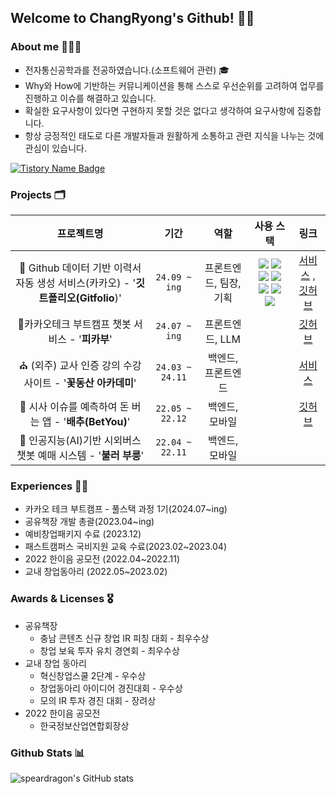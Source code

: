 ## Welcome to ChangRyong's Github! 👋🏻

### About me 🧑🏻‍💻

<ul style = "list-style-type:square;">
<li> 전자통신공학과를 전공하였습니다.(소프트웨어 관련) 🎓 </li>
<li> Why와 How에 기반하는 커뮤니케이션을 통해 스스로 우선순위를 고려하여 업무를 진행하고 이슈를 해결하고 있습니다.  </li>
<li> 확실한 요구사항이 있다면 구현하지 못할 것은 없다고 생각하여 요구사항에 집중합니다.  </li>
<li> 항상 긍정적인 태도로 다른 개발자들과 원활하게 소통하고 관련 지식을 나누는 것에 관심이 있습니다.  </li>
</ul>

[![Tistory Name Badge](https://tistory-readme-stats.vercel.app/api/badge?name=tistory)](https://cdragon.tistory.com/)



### Projects 🗂️

|                          프로젝트명                          |      기간       |          역할          |                          사용 스택                           |                             링크                             |
| :----------------------------------------------------------: | :-------------: | :--------------------: | :----------------------------------------------------------: | :----------------------------------------------------------: |
| 📃 Github 데이터 기반 이력서 자동 생성 서비스(카카오) - '**깃트폴리오(Gitfolio**)' |  `24.09 ~ ing`  | 프론트엔드, 팀장, 기획 | <img src="https://img.shields.io/badge/Java 17-007396?style=plastic&logo=openjdk&logoColor=white"> <img src="https://img.shields.io/badge/Spring Boot-6DB33F?style=plastic&logo=springboot&logoColor=white"> <img src="https://img.shields.io/badge/MySQL-4479A1?style=plastic&logo=mysql&logoColor=white"> <img src="https://img.shields.io/badge/Redis-DC382D?style=plastic&logo=redis&logoColor=white"> <img src="https://img.shields.io/badge/Nginx-009639?style=plastic&logo=nginx&logoColor=white"> <img src="https://img.shields.io/badge/Docker-2496ED?style=plastic&logo=Docker&logoColor=white"/> <img src="https://img.shields.io/badge/GitHub_Actions-2088FF?style=plastic&logo=github-actions&logoColor=white"/> | [서비스](https://www.gitfolio.site/) , [깃허브](https://github.com/KTB-Sixmen/gitfolio_front) |
|       💬카카오테크 부트캠프 챗봇 서비스 - '**피카부**'        |  `24.07 ~ ing`  |    프론트엔드, LLM     |                                                              | [깃허브](https://github.com/kakaotech-bootcamp-11/ktb-11-project-1-chatbot-fe) |
| ⛪️ (외주) 교사 인증 강의 수강 사이트 - '**꽃동산 아카데미**'  | `24.03 ~ 24.11` |   백엔드, 프론트엔드   |                                                              |             [서비스](https://fgcacademy.co.kr/)              |
|    🥬 시사 이슈를 예측하여 돈 버는 앱 - '**배추(BetYou)**'    | `22.05 ~ 22.12` |     백엔드, 모바일     |                                                              |        [깃허브](https://github.com/blackshoe-esthete)        |
| 🤖 인공지능(AI)기반 시외버스 챗봇 예매 시스템 - '**불러 부릉**' | `22.04 ~ 22.11` |     백엔드, 모바일     |                                                              |                                                              |



### Experiences 🏃🏻

- 카카오 테크 부트캠프 - 풀스택 과정 1기(2024.07~ing)
- 공유책장 개발 총괄(2023.04~ing)
- 예비창업패키지 수료 (2023.12)
- 패스트캠퍼스 국비지원 교육 수료(2023.02~2023.04)
- 2022 한이음 공모전 (2022.04~2022.11)
- 교내 창업동아리 (2022.05~2023.02)



### Awards & Licenses 🎖️

- 공유책장
  - 충남 콘텐츠 신규 창업 IR 피칭 대회 - 최우수상
  - 창업 보육 투자 유치 경연회 - 최우수상
- 교내 창업 동아리
  - 혁신창업스쿨 2단계 - 우수상
  - 창업동아리 아이디어 경진대회 - 우수상
  - 모의 IR 투자 경진 대회 - 장려상
- 2022 한이음 공모전
  - 한국정보산업연합회장상





### Github Stats 📊

![speardragon's GitHub stats](https://github-readme-stats.vercel.app/api?username=speardragon&show_icons=true&theme=material-palenight&hide_border=true&bg_color=20232a&icon_color=58A6FF&text_color=fff&title_color=58A6FF&count_private=true)










